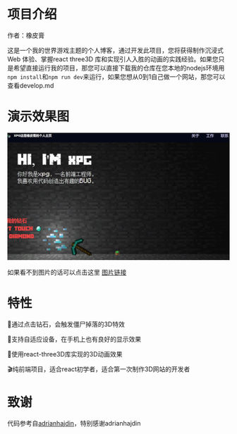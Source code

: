 # 项目介绍
作者：橡皮膏

这是一个我的世界游戏主题的个人博客，通过开发此项目，您将获得制作沉浸式 Web 体验、掌握react three3D 库和实现引人入胜的动画的实践经验。如果您只是希望直接运行我的项目，那您可以直接下载我的仓库在您本地的nodejs环境用`npm install`和`npm run dev`来运行，如果您想从0到1自己做一个网站，那您可以查看develop.md

# 演示效果图

![](./ys.gif)

如果看不到图片的话可以点击这里
[图片链接](https://github.com/zmrlft/Minecraft-game-themed-3D-personal-blog-react-and-threejs/blob/main/ys.gif)

# 特性
🚀通过点击钻石，会触发僵尸掉落的3D特效

🎨支持自适应设备，在手机上也有良好的显示效果

🎥使用react-three3D库实现的3D动画效果

🎬纯前端项目，适合react初学者，适合第一次制作3D网站的开发者

# 致谢

代码参考自[adrianhajdin](https://github.com/adrianhajdin)，特别感谢adrianhajdin
